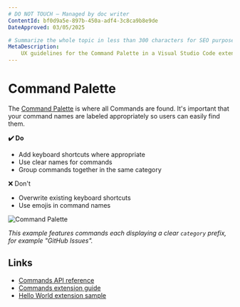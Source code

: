 ```yaml
---
# DO NOT TOUCH — Managed by doc writer
ContentId: bf0d9a5e-897b-450a-adf4-3c8ca9b8e9de
DateApproved: 03/05/2025

# Summarize the whole topic in less than 300 characters for SEO purpose
MetaDescription:
    UX guidelines for the Command Palette in a Visual Studio Code extension.
---
```


# Command Palette

The [Command Palette](/api/references/contribution-points#contributes.commands)
is where all Commands are found. It's important that your command names are
labeled appropriately so users can easily find them.

**✔️ Do**

- Add keyboard shortcuts where appropriate
- Use clear names for commands
- Group commands together in the same category

❌ Don't

- Overwrite existing keyboard shortcuts
- Use emojis in command names

![Command Palette](images/examples/command-palette.png)

_This example features commands each displaying a clear `category` prefix, for
example "GitHub Issues"._

## Links

- [Commands API reference](/api/references/contribution-points#contributes.commands)
- [Commands extension guide](/api/extension-guides/command)
- [Hello World extension sample](HTTPS://github.com/microsoft/vscode-extension-samples/tree/main/helloworld-sample)
